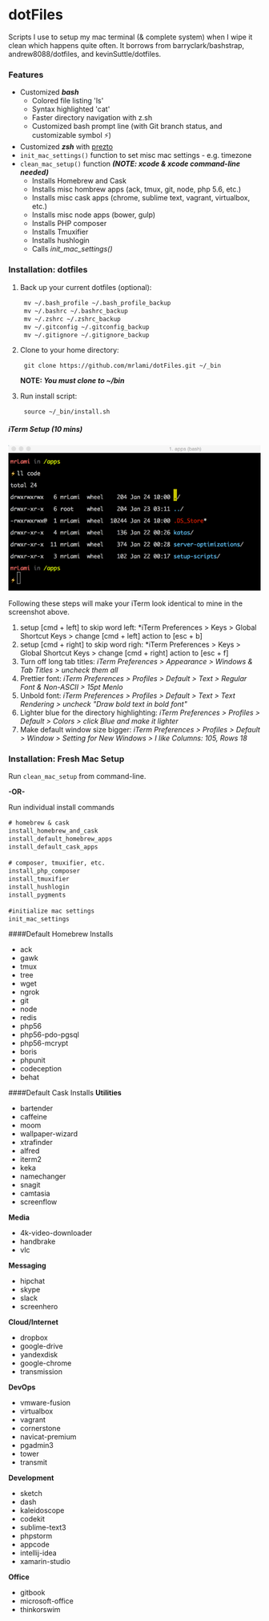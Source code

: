 dotFiles
=========

Scripts I use to setup my mac terminal (& complete system) when I wipe it clean which happens quite often.  It borrows from barryclark/bashstrap, andrew8088/dotfiles, and kevinSuttle/dotfiles.

### Features
- Customized ***bash***
    - Colored file listing 'ls'
    - Syntax highlighted 'cat'
    - Faster directory navigation with z.sh
    - Customized bash prompt line (with Git branch status, and customizable symbol ⚡)
- Customized ***zsh*** with [prezto](https://github.com/sorin-ionescu/prezto)
- ```init_mac_settings()``` function to set misc mac settings - e.g. timezone
- ```clean_mac_setup()``` function ***(NOTE: xcode & xcode command-line needed)***
	- Installs Homebrew and Cask
	- Installs misc hombrew apps (ack, tmux, git, node, php 5.6, etc.)
	- Installs misc cask apps (chrome, sublime text, vagrant, virtualbox, etc.)
	- Installs misc node apps (bower, gulp)
	- Installs PHP composer
	- Installs Tmuxifier
	- Installs hushlogin
	- Calls *init_mac_settings()*

### Installation: dotfiles

1. Back up your current dotfiles (optional):

		mv ~/.bash_profile ~/.bash_profile_backup
		mv ~/.bashrc ~/.bashrc_backup
		mv ~/.zshrc ~/.zshrc_backup
		mv ~/.gitconfig ~/.gitconfig_backup
		mv ~/.gitignore ~/.gitignore_backup

2. Clone to your home directory:

		git clone https://github.com/mrlami/dotFiles.git ~/_bin

	**NOTE: *You must clone to ~/bin***

3. Run install script:

		source ~/_bin/install.sh


##### iTerm Setup (10 mins)

<img src="screenshot-bash.png" alt="screenshot" />

Following these steps will make your iTerm look identical to mine in the screenshot above.

1. setup [cmd + left] to skip word left: *iTerm Preferences > Keys > Global Shortcut Keys > change [cmd + left] action to [esc + b]
2. setup [cmd + right] to skip word righ: *iTerm Preferences > Keys > Global Shortcut Keys > change [cmd + right] action to [esc + f]
3. Turn off long tab titles: *iTerm Preferences > Appearance > Windows & Tab Titles > uncheck them all*
4. Prettier font: *iTerm Preferences > Profiles > Default > Text > Regular Font & Non-ASCII > 15pt Menlo*
5. Unbold font: *iTerm Preferences > Profiles > Default > Text > Text Rendering > uncheck "Draw bold text in bold font"*
6. Lighter blue for the directory highlighting: *iTerm Preferences > Profiles > Default > Colors > click Blue and make it lighter*
7. Make default window size bigger: *iTerm Preferences > Profiles > Default > Window > Setting for New Windows > I like Columns: 105, Rows 18*

### Installation: Fresh Mac Setup
Run ```clean_mac_setup``` from command-line.

**-OR-**

Run individual install commands

    # homebrew & cask
    install_homebrew_and_cask
    install_default_homebrew_apps
    install_default_cask_apps

    # composer, tmuxifier, etc.
    install_php_composer
    install_tmuxifier
    install_hushlogin
    install_pygments

    #initialize mac settings
    init_mac_settings

####Default Homebrew Installs
- ack
- gawk
- tmux
- tree
- wget
- ngrok
- git
- node
- redis
- php56
- php56-pdo-pgsql
- php56-mcrypt
- boris
- phpunit
- codeception
- behat

####Default Cask Installs
**Utilities**

- bartender
- caffeine
- moom
- wallpaper-wizard
- xtrafinder
- alfred
- iterm2
- keka
- namechanger
- snagit
- camtasia
- screenflow

**Media**

- 4k-video-downloader
- handbrake
- vlc

**Messaging**

- hipchat
- skype
- slack
- screenhero

**Cloud/Internet**

- dropbox
- google-drive
- yandexdisk
- google-chrome
- transmission

**DevOps**

- vmware-fusion
- virtualbox
- vagrant
- cornerstone
- navicat-premium
- pgadmin3
- tower
- transmit

**Development**

- sketch
- dash
- kaleidoscope
- codekit
- sublime-text3
- phpstorm
- appcode
- intellij-idea
- xamarin-studio

**Office**

- gitbook
- microsoft-office
- thinkorswim
